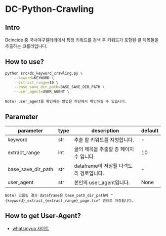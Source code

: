 # DC-Python-Crawling
## Intro
Dcincide 중 국내야구갤러리에서 특정 키워드를 검색 후 키워드가 포함된 글 제목들을 추출하는 크롤러입니다.
## How to use?
```bash
python src/dc_keyword_crawling.py \
    --keword=KEYWORD \
    --extract_range=10 \
    --base_save_dir_path=BASE_SAVE_DIR_PATH \
    --user_agent=USER_AGENT \
```
```
Note) user_agent를 확인하는 방법은 하단에서 확인하실 수 있습니다.
```
## Parameter
| parameter | type | description | default |
| ---------- | ---------- | ---------- | --------- |
| keyword | str | 추출 할 키워드를 지정합니다. | - |
| extract_range | int | 글의 제목을 추출할 총 페이지 수 입니다. | 10 |
| base_save_dir_path | str | dataframe이 저장될 디렉토리 경로입니다. | - |
| user_agent | str | 본인의 user_agent입니다. | None |
```
Note) 크롤링 결과 dataframe은 base_path_dir_path에 "{keyword}_extract_{extract_range}_page.tsv" 명으로 저장됩니다.
```

## How to get User-Agent?
* [whatsmyua 사이트](https://www.whatsmyua.info/)
